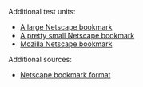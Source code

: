 Additional test units:
- [A large Netscape bookmark](https://www-archive.mozilla.org/quality/browser/front-end/testcases/bookmarks/large-bookmarks.html)
- [A pretty small Netscape bookmark](https://www-archive.mozilla.org/quality/browser/front-end/testcases/bookmarks/netscape-bookmarks.html)
- [Mozilla Netscape bookmark](https://www-archive.mozilla.org/quality/browser/front-end/testcases/bookmarks/mozilla-bookmarks.html)

Additional sources:
- [Netscape bookmark format](https://docs.microsoft.com/en-us/previous-versions/windows/internet-explorer/ie-developer/platform-apis/aa753582(v=vs.85))